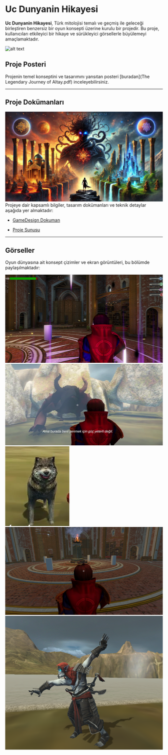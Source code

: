 # Uc Dunyanin Hikayesi

**Uc Dunyanin Hikayesi**, Türk mitolojisi temalı ve geçmiş ile geleceği birleştiren benzersiz bir oyun konsepti üzerine kurulu bir projedir. Bu proje, kullanıcıları etkileyici bir hikaye ve sürükleyici görsellerle büyülemeyi amaçlamaktadır.

![alt text](<DALL·E 2025-01-08 14.48.38 - A dramatic video game cover art for a story-based game inspired by Turkish mythology. The foreground features a heroic male character, Altay, in tradi-1.webp>)
## Proje Posteri

Projenin temel konseptini ve tasarımını yansıtan posteri [buradan](The Legendary Journey of Altay.pdf) inceleyebilirsiniz.

---

## Proje Dokümanları

![alt text](<DALL·E 2025-01-08 14.51.42 - A dramatic video game cover art for a story-based game titled 'Üç Dünyanın Hikayesi' (The Story of Three Worlds). The scene shows a mystical and cinem-1.webp>)
Projeye dair kapsamlı bilgiler, tasarım dokümanları ve teknik detaylar aşağıda yer almaktadır:

- [GameDesign Dokuman](The.pdf)

- [Proje Sunusu](201180055_201180061_201180070_Sunum.pdf)

---

## Görseller

Oyun dünyasına ait konsept çizimler ve ekran görüntüleri, bu bölümde paylaşılmaktadır:

![alt text](<Screenshot 2025-01-08 130105.png>)
![alt text](<Screenshot 2025-01-08 123344.png>)
![alt text](<Screenshot 2025-01-08 123117.png>)
![alt text](<Screenshot 2025-01-08 125436.png>)
![alt text](<Screenshot 2025-01-08 124124.png>)